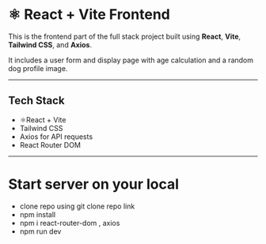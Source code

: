 # ⚛ React + Vite Frontend

This is the frontend part of the full stack project built using **React**, **Vite**, **Tailwind CSS**, and **Axios**.

It includes a user form and display page with age calculation and a random dog profile image.

---

##  Tech Stack

- ⚛React + Vite
-  Tailwind CSS
-  Axios for API requests
-  React Router DOM

---
# Start server on your local
- clone repo using git clone repo link
- npm install
- npm i react-router-dom , axios
- npm run dev

